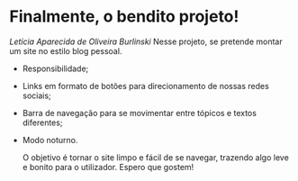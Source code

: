 
# Finalmente, o bendito projeto!
*Letícia Aparecida de Oliveira Burlinski*
  Nesse projeto, se pretende montar um site no estilo blog pessoal.
- Responsibilidade;
- Links em formato de botões para direcionamento de nossas redes sociais;
- Barra de navegação para se movimentar entre tópicos e textos diferentes;
- Modo noturno.

  O objetivo é tornar o site limpo e fácil de se navegar, trazendo algo leve e bonito para o utilizador. Espero que gostem!
